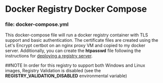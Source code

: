 # Docker Registry Docker Compose 

### file: docker-compose.yml

This docker-compose file will run a docker registry container with TLS support and basic authentication.  The certificate files are created using the Let's Encrypt certbot on an nginx proxy VM and copied to my docker server.  Additionally, you can create the **htpasswd** file following the instructions for [deploying a registry server](https://docs.docker.com/registry/deploying/#native-basic-auth).

##NOTE
In order for this registry to support both Windows and Linux images, Registry Validation is disabled (see the **REGISTRY_VALIDATION_DISABLED** environmental variable)


